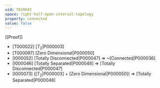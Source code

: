 ```yaml
---
uid: T020643
space: right-half-open-interval-topology
property: connected
value: false
---
```

[[Proof]]

* [T000022] [$T_2$|P000003]
* [T000097] [Zero Dimensional|P000050]
* [I000052] [Totally Disconnected|P000047] => ~[Connected|P000036]
* [I000046] [Totally Separated|P000048] => [Totally Disconnected|P000047]
* [I000073] ([$T_2$|P000003] + [Zero Dimensional|P000050]) => [Totally Separated|P000048]

